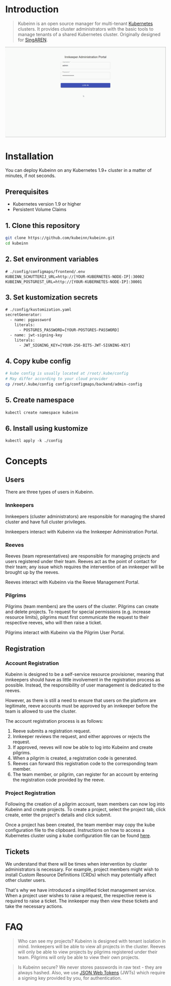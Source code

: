 # Introduction
> Kubeinn is an open source manager for multi-tenant [Kubernetes](https://github.com/kubernetes/kubernetes) clusters. It provides cluster administrators with the basic tools to manage tenants of a shared Kubernetes cluster. Originally designed for [SingAREN](https://www.singaren.net.sg/).

![](./img/kubeinn-demo.gif)

# Installation
You can deploy Kubeinn on any Kubernetes 1.9+ cluster in a matter of minutes, if not seconds. 

## Prerequisites
- Kubernetes version 1.9 or higher
- Persistent Volume Claims

## 1. Clone this repository
```bash
git clone https://github.com/kubeinn/kubeinn.git
cd kubeinn
```

## 2. Set environment variables
```
# ./config/configmaps/frontend/.env
KUBEINN_SCHUTTERIJ_URL=http://[YOUR-KUBERNETES-NODE-IP]:30002
KUBEINN_POSTGREST_URL=http://[YOUR-KUBERNETES-NODE-IP]:30001
```

## 3. Set kustomization secrets
```
# ./config/kustomization.yaml
secretGenerator:
  - name: pgpassword
    literals:
      - POSTGRES_PASSWORD=[YOUR-POSTGRES-PASSWORD]
  - name: jwt-signing-key
    literals:
      - JWT_SIGNING_KEY=[YOUR-256-BITS-JWT-SIGNING-KEY]
```

## 4. Copy kube config
```bash
# kube config is usually located at /root/.kube/config
# May differ according to your cloud provider
cp /root/.kube/config config/configmaps/backend/admin-config
```

## 5. Create namespace
```bash
kubectl create namespace kubeinn
```

## 6. Install using kustomize
```
kubectl apply -k ./config
```

# Concepts
## Users
There are three types of users in Kubeinn. 

### Innkeepers
Innkeepers (cluster administrators) are responsible for managing the shared cluster and have full cluster privileges.  

Innkeepers interact with Kubeinn via the Innkeeper Administration Portal.

### Reeves 
Reeves (team representatives) are responsible for managing projects and users registered under their team. Reeves act as the point of contact for their team; any issue which requires the intervention of an innkeeper will be brought up by the reeves. 

Reeves interact with Kubeinn via the Reeve Management Portal.

### Pilgrims 
Pilgrims (team members) are the users of the cluster. Pilgrims can create and delete projects. To request for special permissions (e.g. increase resource limits), pilgrims must first communicate the request to their respective reeves, who will then raise a ticket. 

Pilgrims interact with Kubeinn via the Pilgrim User Portal.

## Registration
### Account Registration
Kubeinn is designed to be a self-service resource provisioner, meaning that innkeepers should have as little involvement in the registration process as possible. Instead, the responsibility of user management is dedicated to the reeves.

However, as there is still a need to ensure that users on the platform are legitimate, reeve accounts must be approved by an innkeeper before the team is allowed to use the cluster.

The account registration process is as follows:
1. Reeve submits a registration request.
2. Innkeeper reviews the request, and either approves or rejects the request.
3. If approved, reeves will now be able to log into Kubeinn and create pilgrims.
4. When a pilgrim is created, a registration code is generated.
5. Reeves can forward this registration code to the corresponding team member.
6. The team member, or pilgrim, can register for an account by entering the registration code provided by the reeve.

### Project Registration
Following the creation of a pilgrim account, team members can now log into Kubeinn and create projects. To create a project, select the project tab, click create, enter the project's details and click submit. 

Once a project has been created, the team member may copy the kube configuration file to the clipboard. Instructions on how to access a Kubernetes cluster using a kube configuration file can be found [here](https://kubernetes.io/docs/concepts/configuration/organize-cluster-access-kubeconfig/#).

## Tickets
We understand that there will be times when intervention by cluster administrators is necessary. For example, project members might wish to install Custom Resource Definitions (CRDs) which may potentially affect other cluster users.

That's why we have introduced a simplified ticket management service. When a project user wishes to raise a request, the respective reeve is required to raise a ticket. The innkeeper may then view these tickets and take the necessary actions.

# FAQ
> Who can see my projects?
Kubeinn is designed with tenant isolation in mind. Innkeepers will be able to view all projects in the cluster. Reeves will only be able to view projects by pilgrims registered under their team. Pilgrims will only be able to view their own projects.

> Is Kubeinn secure?
We never stores passwords in raw text - they are always hashed. Also, we use [JSON Web Tokens](https://jwt.io/) (JWTs) which require a signing key provided by you, for authentication.